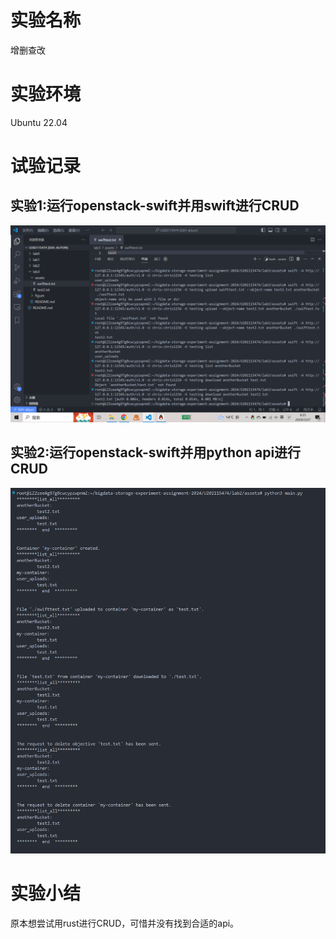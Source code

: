 # 实验名称
增删查改
# 实验环境
Ubuntu 22.04
# 试验记录
## 实验1:运行openstack-swift并用swift进行CRUD
![](./figure/crud_cli.png)
## 实验2:运行openstack-swift并用python api进行CRUD
![](./figure/crud_py.png)
# 实验小结
原本想尝试用rust进行CRUD，可惜并没有找到合适的api。

